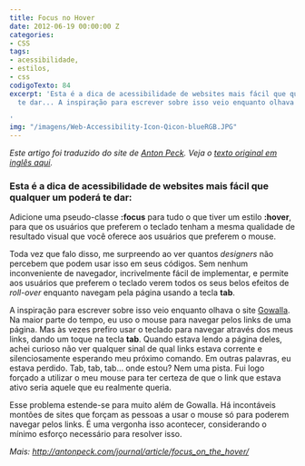 ```yaml
---
title: Focus no Hover
date: 2012-06-19 00:00:00 Z
categories:
- CSS
tags:
- acessibilidade,
- estilos,
- css
codigoTexto: 84
excerpt: 'Esta é a dica de acessibilidade de websites mais fácil que qualquer um poderá
  te dar... A inspiração para escrever sobre isso veio enquanto olhava o site Gowalla...

'
img: "/imagens/Web-Accessibility-Icon-Qicon-blueRGB.JPG"
---
```


<em>Este artigo foi traduzido do site de <a href="http://antonpeck.com/" title="Abrir link externo em uma nova janela ou aba." target="_blank">Anton Peck</a>. Veja o <a href="http://antonpeck.com/journal/article/focus_on_the_hover/" title="Abrir link externo em uma nova janela ou aba." target="_blank">texto original em inglês aqui</a>.</em>

### Esta é a dica de acessibilidade de websites mais fácil que qualquer um poderá te dar:
Adicione uma pseudo-classe <b>:focus</b> para tudo o que tiver um estilo <b>:hover</b>, para que os usuários que preferem o teclado tenham a mesma qualidade de resultado visual que você oferece aos usuários que preferem o mouse.

Toda vez que falo disso, me surpreendo ao ver quantos <em>designers</em> não percebem que podem usar isso em seus códigos. Sem nenhum inconveniente de navegador, incrivelmente fácil de implementar, e permite aos usuários que preferem o teclado verem todos os seus belos efeitos de <em>roll-over</em> enquanto navegam pela página usando a tecla <b>tab</b>.

A inspiração para escrever sobre isso veio enquanto olhava o site <a href="http://gowalla.com/" title="Abrir link externo em uma nova janela ou aba." target="_blank">Gowalla</a>. Na maior parte do tempo, eu uso o mouse para navegar pelos links de uma página. Mas às vezes prefiro usar o teclado para navegar através dos meus links, dando um toque na tecla <b>tab</b>. Quando estava lendo a página deles, achei curioso não ver qualquer sinal de qual links estava corrente e silenciosamente esperando meu próximo comando. Em outras palavras, eu estava perdido. Tab, tab, tab... onde estou? Nem uma pista. Fui logo forçado a utilizar o meu mouse para ter certeza de que o link que estava ativo seria aquele que eu realmente queria.

Esse problema estende-se para muito além de Gowalla. Há incontáveis montões de sites que forçam as pessoas a usar o mouse só para poderem navegar pelos links. É uma vergonha isso acontecer, considerando o mínimo esforço necessário para resolver isso.

<em>Mais: <a href="http://antonpeck.com/journal/article/focus_on_the_hover/" title="Abrir link externo em uma nova janela ou aba." target="_blank">http://antonpeck.com/journal/article/focus_on_the_hover/</a></em>